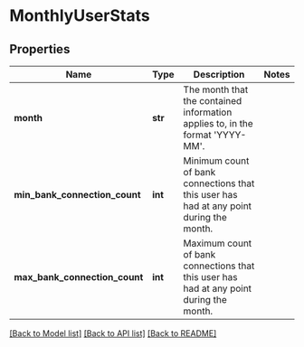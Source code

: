 # MonthlyUserStats

## Properties
Name | Type | Description | Notes
------------ | ------------- | ------------- | -------------
**month** | **str** | The month that the contained information applies to, in the format &#39;YYYY-MM&#39;. | 
**min_bank_connection_count** | **int** | Minimum count of bank connections that this user has had at any point during the month. | 
**max_bank_connection_count** | **int** | Maximum count of bank connections that this user has had at any point during the month. | 

[[Back to Model list]](../README.md#documentation-for-models) [[Back to API list]](../README.md#documentation-for-api-endpoints) [[Back to README]](../README.md)


